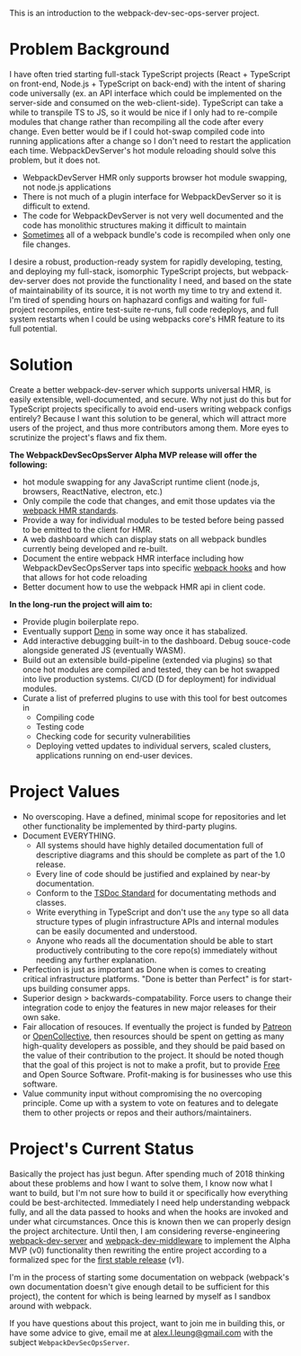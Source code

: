 This is an introduction to the webpack-dev-sec-ops-server project.

# Problem Background
I have often tried starting full-stack TypeScript projects (React + TypeScript on front-end, Node.js + TypeScript on back-end) with the intent of sharing code universally (ex. an API interface which could be implemented on the server-side and consumed on the web-client-side). TypeScript can take a while to transpile TS to JS, so it would be nice if I only had to re-compile modules that change rather than recompiling all the code after every change. Even better would be if I could hot-swap compiled code into running applications after a change so I don't need to restart the application each time. WebpackDevServer's hot module reloading should solve this problem, but it does not.

- WebpackDevServer HMR only supports browser hot module swapping, not node.js applications
- There is not much of a plugin interface for WebpackDevServer so it is difficult to extend.
- The code for WebpackDevServer is not very well documented and the code has monolithic structures making it difficult to maintain
- [Sometimes](https://github.com/webpack/webpack-dev-server/issues/1503) all of a webpack bundle's code is recompiled when only one file changes.

I desire a robust, production-ready system for rapidly developing, testing, and deploying my full-stack, isomorphic TypeScript projects, but webpack-dev-server does not provide the functionality I need, and based on the state of maintainability of its source, it is not worth my time to try and extend it. I'm tired of spending hours on haphazard configs and waiting for full-project recompiles, entire test-suite re-runs, full code redeploys, and full system restarts when I could be using webpacks core's HMR feature to its full potential.

# Solution

Create a better webpack-dev-server which supports universal HMR, is easily extensible, well-documented, and secure. Why not just do this but for TypeScript projects specifically to avoid end-users writing webpack configs entirely? Because I want this solution to be general, which will attract more users of the project, and thus more contributors among them. More eyes to scrutinize the project's flaws and fix them.

__The WebpackDevSecOpsServer Alpha MVP release will offer the following:__

- hot module swapping for any JavaScript runtime client (node.js, browsers, ReactNative, electron, etc.)
- Only compile the code that changes, and emit those updates via the [webpack HMR standards](https://webpack.js.org/api/hot-module-replacement/).
- Provide a way for individual modules to be tested before being passed to be emitted to the client for HMR.
- A web dashboard which can display stats on all webpack bundles currently being developed and re-built.
- Document the entire webpack HMR interface including how WebpackDevSecOpsServer taps into specific [webpack hooks](https://webpack.js.org/api/compiler-hooks/) and how that allows for hot code reloading
- Better document how to use the webpack HMR api in client code.

__In the long-run the project will aim to:__

- Provide plugin boilerplate repo.
- Eventually support [Deno](https://github.com/denoland/deno) in some way once it has stabalized.
- Add interactive debugging built-in to the dashboard. Debug souce-code alongside generated JS (eventually WASM).
- Build out an extensible build-pipeline (extended via plugins) so that once hot modules are compiled and tested, they can be hot swapped into live production systems. CI/CD (D for deployment) for individual modules.
- Curate a list of preferred plugins to use with this tool for best outcomes in
    - Compiling code
    - Testing code
    - Checking code for security vulnerabilities
    - Deploying vetted updates to individual servers, scaled clusters, applications running on end-user devices.

# Project Values

- No overscoping. Have a defined, minimal scope for repositories and let other functionality be implemented by third-party plugins.
- Document EVERYTHING.
    - All systems should have highly detailed documentation full of descriptive diagrams and this should be complete as part of the 1.0 release.
    - Every line of code should be justified and explained by near-by documentation.
    - Conform to the [TSDoc Standard](https://github.com/Microsoft/tsdoc) for documentating methods and classes.
    - Write everything in TypeScript and don't use the `any` type so all data structure types of plugin infrastructure APIs and internal modules can be easily documented and understood.
    - Anyone who reads all the documentation should be able to start productively contributing to the core repo(s) immediately without needing any further explanation.
- Perfection is just as important as Done when is comes to creating critical infrastructure platforms. "Done is better than Perfect" is for start-ups building consumer apps.
- Superior design > backwards-compatability. Force users to change their integration code to enjoy the features in new major releases for their own sake.
- Fair allocation of resouces. If eventually the project is funded by [Patreon](https://patreon.com) or [OpenCollective](https://opencollective.com), then resources should be spent on getting as many high-quality developers as possible, and they should be paid based on the value of their contribution to the project. It should be noted though that the goal of this project is not to make a profit, but to provide [Free](https://www.gnu.org/philosophy/free-sw.en.html) and Open Source Software. Profit-making is for businesses who use this software.
- Value community input without compromising the no overcoping principle. Come up with a system to vote on features and to delegate them to other projects or repos and their authors/maintainers.

# Project's Current Status

Basically the project has just begun. After spending much of 2018 thinking about these problems and how I want to solve them, I know now what I want to build, but I'm not sure how to build it or specifically how everything could be best-architected. Immediately I need help understanding webpack fully, and all the data passed to hooks and when the hooks are invoked and under what circumstances. Once this is known then we can properly design the project architecture. Until then, I am considering reverse-engineering [webpack-dev-server](https://github.com/webpack/webpack-dev-server) and [webpack-dev-middleware](https://github.com/webpack/webpack-dev-middleware) to implement the Alpha MVP (v0) functionality then rewriting the entire project according to a formalized spec for the [first stable release](https://semver.org/) (v1).

I'm in the process of starting some documentation on webpack (webpack's own documentation doesn't give enough detail to be sufficient for this project), the content for which is being learned by myself as I sandbox around with webpack.

If you have questions about this project, want to join me in building this, or have some advice to give, email me at [alex.l.leung@gmail.com](mailto:alex.l.leung@gmail.com) with the subject `WebpackDevSecOpsServer`.